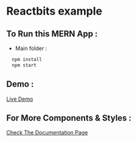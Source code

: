# Reactbits example

## To Run this MERN App : 

- Main folder : 

```bash
  npm install 
  npm start
```

## Demo :

[Live Demo](https://uiexample.netlify.app/)

## For More Components & Styles :

[Check The Documentation Page](https://www.reactbits.dev/text-animations/split-text)